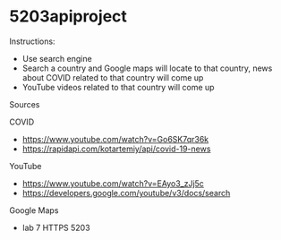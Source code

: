 # 5203apiproject

Instructions:
- Use search engine
- Search a country and Google maps will locate to that country, news about COVID related to that country will come up
- YouTube videos related to that country will come up

Sources 

COVID
- https://www.youtube.com/watch?v=Go6SK7qr36k
- https://rapidapi.com/kotartemiy/api/covid-19-news

YouTube 
- https://www.youtube.com/watch?v=EAyo3_zJj5c
- https://developers.google.com/youtube/v3/docs/search

Google Maps
- lab 7 HTTPS 5203
